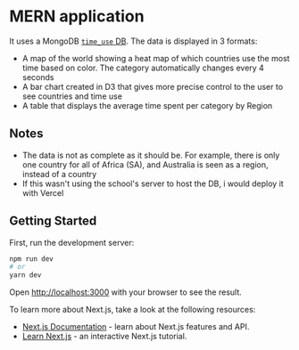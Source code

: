 # MERN application
It uses a MongoDB [`time_use` DB](https://ourworldindata.org/time-use).
The data is displayed in 3 formats:
- A map of the world showing a heat map of which countries use the most time based on color. The category automatically changes every 4 seconds
- A bar chart created in D3 that gives more precise control to the user to see countries and time use
- A table that displays the average time spent per category by Region


## Notes
- The data is not as complete as it should be. For example, there is only one country for all of Africa (SA), and Australia is seen as a region, instead of a country
- If this wasn't using the school's server to host the DB, i would deploy it with Vercel

## Getting Started

First, run the development server:

```bash
npm run dev
# or
yarn dev
```

Open [http://localhost:3000](http://localhost:3000) with your browser to see the result.

To learn more about Next.js, take a look at the following resources:

- [Next.js Documentation](https://nextjs.org/docs) - learn about Next.js features and API.
- [Learn Next.js](https://nextjs.org/learn) - an interactive Next.js tutorial.